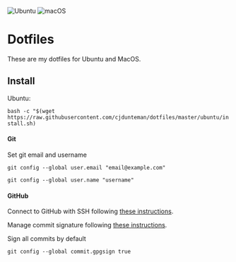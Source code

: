 ![Ubuntu](https://github.com/cjdunteman/dotfiles/workflows/ubuntu/badge.svg)
![macOS](https://github.com/cjdunteman/dotfiles/workflows/macos/badge.svg)

# Dotfiles

These are my dotfiles for Ubuntu and MacOS.

## Install

Ubuntu:

`bash -c "$(wget https://raw.githubusercontent.com/cjdunteman/dotfiles/master/ubuntu/install.sh)`

#### Git

Set git email and username

`git config --global user.email "email@example.com"`

`git config --global user.name "username"`

#### GitHub

Connect to GitHub with SSH following [these instructions](https://docs.github.com/en/github/authenticating-to-github/connecting-to-github-with-ssh).

Manage commit signature following [these instructions](https://docs.github.com/en/github/authenticating-to-github/managing-commit-signature-verification).

Sign all commits by default

`git config --global commit.gpgsign true`
